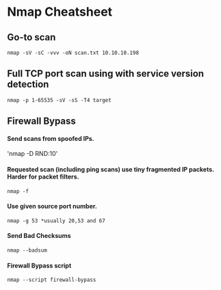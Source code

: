 # Nmap Cheatsheet

## Go-to scan
`nmap -sV -sC -vvv -oN scan.txt 10.10.10.198`

## Full TCP port scan using with service version detection
`nmap -p 1-65535 -sV -sS -T4 target`

## Firewall Bypass

#### Send scans from spoofed IPs.
'nmap -D RND:10'

#### Requested scan (including ping scans) use tiny fragmented IP packets. Harder for packet filters.
`nmap -f`

#### Use given source port number.
`nmap -g 53 *usually 20,53 and 67`

#### Send Bad Checksums
`nmap --badsum`

#### Firewall Bypass script
`nmap --script firewall-bypass`
